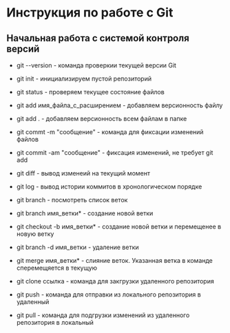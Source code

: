 # Инструкция по работе с Git

## Начальная работа с системой контроля версий

* git --version - команда проверкии текущей версии Git

* git init - инициализируем пустой репозиторий

* git status - проверяем текущее состояние файлов

* git add имя_файла_с_расширением - добавляем версионность файлу

* git add . - добавляем версионность всем файлам в папке

* git commt -m "сообщение" - команда для фиксации изменений файлов

* git commit -am "сообщение" - фиксация изменений, не требует git add

* git diff - вывод изменеий на текущий момент

* git log - вывод истории коммитов в хронологическом порядке

* git branch - посмотреть список веток

* git branch имя_ветки* - создание новой ветки 

* git checkout -b имя_ветки* - создание новой ветки и перемещенее в новую ветку

* git branch -d имя_ветки - удаление ветки

* git merge имя_ветки* - слияние веток. Указанная ветка в команде сперемещяется в текущую

* git clone ссылка - команда для закгрузки удаленного репозитория

* git push - команда для отправки из локального репозитория в удаленный

* git pull - команда для подгрузки изменений из удаленного репозитория в локальный

